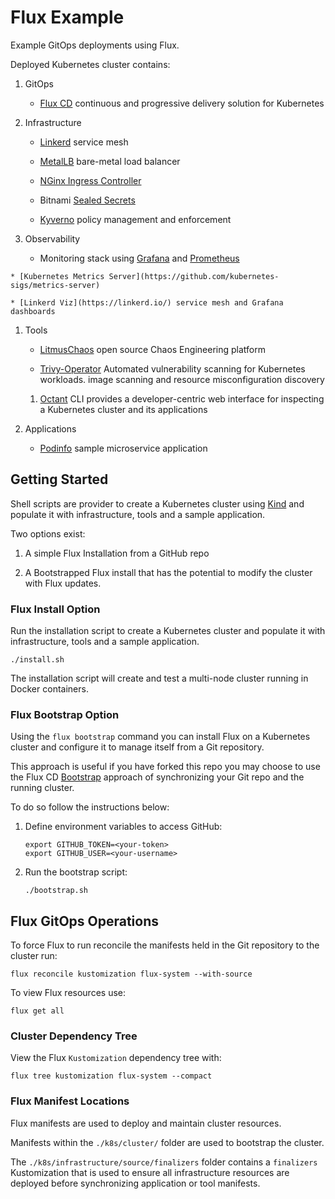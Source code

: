 # Flux Example

Example GitOps deployments using Flux.

Deployed Kubernetes cluster contains:

1. GitOps

    * [Flux CD](https://fluxcd.io/) continuous and progressive delivery solution for Kubernetes

1. Infrastructure

    * [Linkerd](https://linkerd.io/) service mesh

    * [MetalLB](https://metallb.org/) bare-metal load balancer

    * [NGinx Ingress Controller](https://kubernetes.github.io/ingress-nginx/)

    * Bitnami [Sealed Secrets](https://github.com/bitnami-labs/sealed-secrets)

    * [Kyverno](https://kyverno.io/) policy management and enforcement

1. Observability

    * Monitoring stack using [Grafana](https://grafana.com/) and [Prometheus](https://prometheus.io/)
<!-- 
    * Log monitoring and alerting using [Loki](https://grafana.com/oss/loki/) -->

    * [Kubernetes Metrics Server](https://github.com/kubernetes-sigs/metrics-server)

    * [Linkerd Viz](https://linkerd.io/) service mesh and Grafana dashboards

1. Tools

    * [LitmusChaos](https://litmuschaos.io/) open source Chaos Engineering platform

    * [Trivy-Operator](https://github.com/aquasecurity/trivy-operator) Automated vulnerability scanning for Kubernetes workloads. image scanning and resource misconfiguration discovery

    1. [Octant](https://octant.dev/) CLI provides a developer-centric web interface for inspecting a Kubernetes cluster and its applications

1. Applications

    * [Podinfo](https://github.com/stefanprodan/podinfo) sample microservice application

## Getting Started

Shell scripts are provider to create a Kubernetes cluster using [Kind](https://kind.sigs.k8s.io/) and populate it with infrastructure, tools and a sample application.

Two options exist:

1. A simple Flux Installation from a GitHub repo

1. A Bootstrapped Flux install that has the potential to modify the cluster with Flux updates.

### Flux Install Option

Run the installation script to create a Kubernetes cluster and populate it with infrastructure, tools and a sample application.

```shell
./install.sh
```

The installation script will create and test a multi-node cluster running in Docker containers.

### Flux Bootstrap Option

Using the `flux bootstrap` command you can install Flux on a Kubernetes cluster and configure it to manage itself from a Git repository.

This approach is useful if you have forked this repo you may choose to use the Flux CD [Bootstrap](https://fluxcd.io/docs/installation/#bootstrap) approach of synchronizing your Git repo and the running cluster.

To do so follow the instructions below:

1. Define environment variables to access GitHub:

    ```shell
    export GITHUB_TOKEN=<your-token>
    export GITHUB_USER=<your-username>
    ```

2. Run the bootstrap script:

    ```shell
    ./bootstrap.sh
    ```

## Flux GitOps Operations

To force Flux to run reconcile the manifests held in the Git repository to the cluster run:

```shell
flux reconcile kustomization flux-system --with-source
```

To view Flux resources use:

```shell
flux get all
```

### Cluster Dependency Tree

View the Flux `Kustomization` dependency tree with:

```shell
flux tree kustomization flux-system --compact
```

### Flux Manifest Locations

Flux manifests are used to deploy and maintain cluster resources.

Manifests within the `./k8s/cluster/` folder are used to bootstrap the cluster.

The `./k8s/infrastructure/source/finalizers` folder contains a `finalizers` Kustomization that is used to ensure all infrastructure resources are deployed before synchronizing application or tool manifests.
